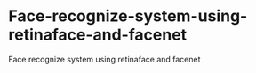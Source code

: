 # Face-recognize-system-using-retinaface-and-facenet
Face recognize system using retinaface and facenet
